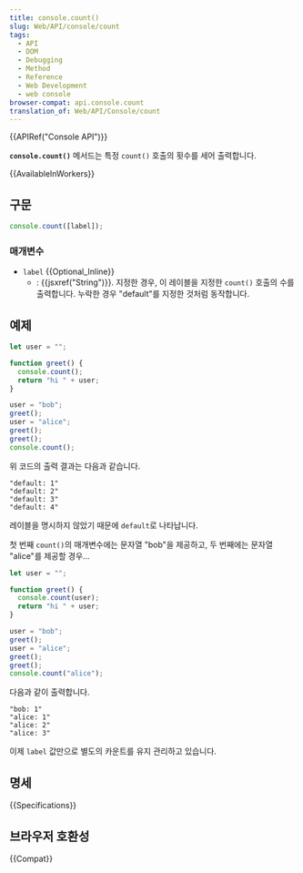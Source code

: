 ```yaml
---
title: console.count()
slug: Web/API/console/count
tags:
  - API
  - DOM
  - Debugging
  - Method
  - Reference
  - Web Development
  - web console
browser-compat: api.console.count
translation_of: Web/API/Console/count
---
```

{{APIRef("Console API")}}

**`console.count()`** 메서드는 특정 `count()` 호출의 횟수를 세어 출력합니다.

{{AvailableInWorkers}}

## 구문

```js
console.count([label]);
```

### 매개변수

- `label` {{Optional_Inline}}
  - : {{jsxref("String")}}. 지정한 경우, 이 레이블을 지정한 `count()` 호출의 수를 출력합니다. 누락한 경우 "default"를 지정한 것처럼 동작합니다.

## 예제

```js
let user = "";

function greet() {
  console.count();
  return "hi " + user;
}

user = "bob";
greet();
user = "alice";
greet();
greet();
console.count();
```

위 코드의 출력 결과는 다음과 같습니다.

```
"default: 1"
"default: 2"
"default: 3"
"default: 4"
```

레이블을 명시하지 않았기 때문에 `default`로 나타납니다.

첫 번째 `count()`의 매개변수에는 문자열 "bob"을 제공하고, 두 번째에는 문자열 "alice"를 제공할 경우...

```js
let user = "";

function greet() {
  console.count(user);
  return "hi " + user;
}

user = "bob";
greet();
user = "alice";
greet();
greet();
console.count("alice");
```

다음과 같이 출력합니다.

```
"bob: 1"
"alice: 1"
"alice: 2"
"alice: 3"
```

이제 `label` 값만으로 별도의 카운트를 유지 관리하고 있습니다.

## 명세

{{Specifications}}

## 브라우저 호환성

{{Compat}}
